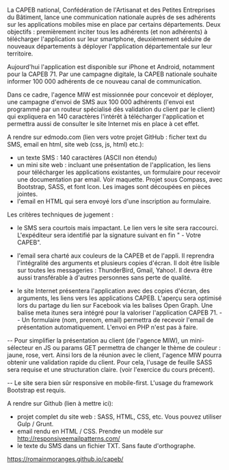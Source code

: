 La CAPEB national, Confédération de l'Artisanat et des Petites Entreprises du Bâtiment, lance une communication nationale auprès de ses adhérents sur les applications mobiles mise en place par certains départements. Deux objectifs : premièrement inciter tous les adhérents (et non adhérents) à télécharger l'application sur leur smartphone, deuxièmement séduire de nouveaux départements à déployer l'application départementale sur leur territoire.

Aujourd'hui l'application est disponible sur iPhone et Android, notamment pour la CAPEB 71. Par une campagne digitale, la CAPEB nationale souhaite informer 100 000 adhérents de ce nouveau canal de communication.

Dans ce cadre, l'agence MIW est missionnée pour concevoir et déployer, une campagne d'envoi de SMS aux 100 000 adhérents (l'envoi est programmé par un routeur spécialisé dès validation du client par le client) qui expliquera en 140 caractères l'intérêt à télécharger l'application et permettra aussi de consulter le site Internet mis en place à cet effet.

A rendre sur edmodo.com (lien vers votre projet GitHub : ficher text du SMS, email en html, site web (css, js, html) etc.):
- un texte SMS : 140 caractères (ASCII non étendu)
- un mini site web : incluant une présentation de l'application, les liens pour télécharger les applications existantes, un formulaire pour recevoir une documentation par email. Voir maquette. Projet sous Compass, avec Bootstrap, SASS, et font Icon. Les images sont découpées en pièces jointes.
- l'email en HTML qui sera envoyé lors d'une inscription au formulaire.

Les critères techniques de jugement :
- le SMS sera courtois mais impactant. Le lien vers le site sera raccourci. L'expéditeur sera identifié par la signature suivant en fin " - Votre CAPEB".

- l'email sera charté aux couleurs de la CAPEB et de l'appli. Il reprendra l'intégralité des arguments et plusieurs copies d'écran. Il doit être lisible sur toutes les messageries : ThunderBird, Gmail, Yahoo!. Il devra être aussi transférable à d'autres personnes sans perte de qualité.

- le site Internet présentera l'application avec des copies d'écran, des arguments, les liens vers les applications CAPEB. L'aperçu sera optimisé lors du partage du lien sur Facebook via les balises Open Graph. Une balise meta itunes sera intégré pour la valoriser l'application CAPEB 71.
-- Un formulaire (nom, prenom, email) permettra de recevoir l'email de présentation automatiquement. L'envoi en PHP n'est pas à faire.

-- Pour simplifier la présentation au client (de l'agence MIW), un mini-sélecteur en JS ou params GET permettra de changer le thème de couleur : jaune, rose, vert. Ainsi lors de la réunion avec le client, l'agence MIW pourra obtenir une validation rapide du client. Pour cela, l'usage de feuille SASS sera requise et une structuration claire. (voir l'exercice du cours précent).

-- Le site sera bien sûr responsive en mobile-first. L'usage du framework Bootstrap est requis.

A rendre sur Github (lien à mettre ici):
- projet complet du site web : SASS, HTML, CSS, etc. Vous pouvez utiliser Gulp / Grunt.
- email rendu en HTML / CSS. Prendre un modèle sur http://responsiveemailpatterns.com/
- le texte du SMS dans un fichier TXT. Sans faute d'orthographe.


https://romainmoranges.github.io/capeb/
